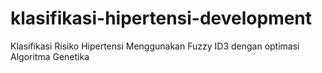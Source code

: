 # klasifikasi-hipertensi-development
Klasifikasi Risiko Hipertensi Menggunakan Fuzzy ID3 dengan optimasi Algoritma Genetika
